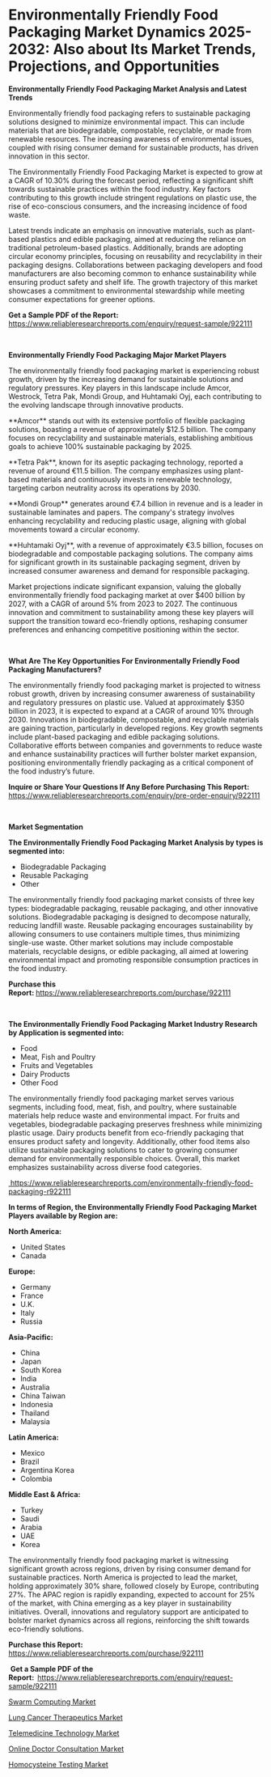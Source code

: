 <p><h1>Environmentally Friendly Food Packaging Market Dynamics 2025-2032: Also about Its Market Trends, Projections, and Opportunities</h1></p><p><strong>Environmentally Friendly Food Packaging Market Analysis and Latest Trends</strong></p>
<p><p>Environmentally friendly food packaging refers to sustainable packaging solutions designed to minimize environmental impact. This can include materials that are biodegradable, compostable, recyclable, or made from renewable resources. The increasing awareness of environmental issues, coupled with rising consumer demand for sustainable products, has driven innovation in this sector.</p><p>The Environmentally Friendly Food Packaging Market is expected to grow at a CAGR of 10.30% during the forecast period, reflecting a significant shift towards sustainable practices within the food industry. Key factors contributing to this growth include stringent regulations on plastic use, the rise of eco-conscious consumers, and the increasing incidence of food waste. </p><p>Latest trends indicate an emphasis on innovative materials, such as plant-based plastics and edible packaging, aimed at reducing the reliance on traditional petroleum-based plastics. Additionally, brands are adopting circular economy principles, focusing on reusability and recyclability in their packaging designs. Collaborations between packaging developers and food manufacturers are also becoming common to enhance sustainability while ensuring product safety and shelf life. The growth trajectory of this market showcases a commitment to environmental stewardship while meeting consumer expectations for greener options.</p></p>
<p><strong>Get a Sample PDF of the Report:&nbsp;</strong> <a href="https://www.reliableresearchreports.com/enquiry/request-sample/922111?utm_campaign=28&utm_medium=2&utm_source=Github&utm_content=ia&utm_term=05032025&utm_id=environmentally-friendly-food-packaging">https://www.reliableresearchreports.com/enquiry/request-sample/922111</a></p>
<p>&nbsp;</p>
<p><strong>Environmentally Friendly Food Packaging Major Market Players</strong></p>
<p><p>The environmentally friendly food packaging market is experiencing robust growth, driven by the increasing demand for sustainable solutions and regulatory pressures. Key players in this landscape include Amcor, Westrock, Tetra Pak, Mondi Group, and Huhtamaki Oyj, each contributing to the evolving landscape through innovative products.</p><p>**Amcor** stands out with its extensive portfolio of flexible packaging solutions, boasting a revenue of approximately $12.5 billion. The company focuses on recyclability and sustainable materials, establishing ambitious goals to achieve 100% sustainable packaging by 2025. </p><p>**Tetra Pak**, known for its aseptic packaging technology, reported a revenue of around €11.5 billion. The company emphasizes using plant-based materials and continuously invests in renewable technology, targeting carbon neutrality across its operations by 2030.</p><p>**Mondi Group** generates around €7.4 billion in revenue and is a leader in sustainable laminates and papers. The company's strategy involves enhancing recyclability and reducing plastic usage, aligning with global movements toward a circular economy.</p><p>**Huhtamaki Oyj**, with a revenue of approximately €3.5 billion, focuses on biodegradable and compostable packaging solutions. The company aims for significant growth in its sustainable packaging segment, driven by increased consumer awareness and demand for responsible packaging.</p><p>Market projections indicate significant expansion, valuing the globally environmentally friendly food packaging market at over $400 billion by 2027, with a CAGR of around 5% from 2023 to 2027. The continuous innovation and commitment to sustainability among these key players will support the transition toward eco-friendly options, reshaping consumer preferences and enhancing competitive positioning within the sector.</p></p>
<p>&nbsp;</p>
<p><strong>What Are The Key Opportunities For Environmentally Friendly Food Packaging Manufacturers?</strong></p>
<p><p>The environmentally friendly food packaging market is projected to witness robust growth, driven by increasing consumer awareness of sustainability and regulatory pressures on plastic use. Valued at approximately $350 billion in 2023, it is expected to expand at a CAGR of around 10% through 2030. Innovations in biodegradable, compostable, and recyclable materials are gaining traction, particularly in developed regions. Key growth segments include plant-based packaging and edible packaging solutions. Collaborative efforts between companies and governments to reduce waste and enhance sustainability practices will further bolster market expansion, positioning environmentally friendly packaging as a critical component of the food industry’s future.</p></p>
<p><strong>Inquire or Share Your Questions If Any Before Purchasing This Report:</strong> <a href="https://www.reliableresearchreports.com/enquiry/pre-order-enquiry/922111?utm_campaign=28&utm_medium=2&utm_source=Github&utm_content=ia&utm_term=05032025&utm_id=environmentally-friendly-food-packaging">https://www.reliableresearchreports.com/enquiry/pre-order-enquiry/922111</a></p>
<p>&nbsp;</p>
<p><strong>Market Segmentation</strong></p>
<p><strong>The Environmentally Friendly Food Packaging Market Analysis by types is segmented into:</strong></p>
<p><ul><li>Biodegradable Packaging</li><li>Reusable Packaging</li><li>Other</li></ul></p>
<p><p>The environmentally friendly food packaging market consists of three key types: biodegradable packaging, reusable packaging, and other innovative solutions. Biodegradable packaging is designed to decompose naturally, reducing landfill waste. Reusable packaging encourages sustainability by allowing consumers to use containers multiple times, thus minimizing single-use waste. Other market solutions may include compostable materials, recyclable designs, or edible packaging, all aimed at lowering environmental impact and promoting responsible consumption practices in the food industry.</p></p>
<p><strong>Purchase this Report:&nbsp;</strong><a href="https://www.reliableresearchreports.com/purchase/922111?utm_campaign=28&utm_medium=2&utm_source=Github&utm_content=ia&utm_term=05032025&utm_id=environmentally-friendly-food-packaging">https://www.reliableresearchreports.com/purchase/922111</a></p>
<p>&nbsp;</p>
<p><strong>The Environmentally Friendly Food Packaging Market Industry Research by Application is segmented into:</strong></p>
<p><ul><li>Food</li><li>Meat, Fish and Poultry</li><li>Fruits and Vegetables</li><li>Dairy Products</li><li>Other Food</li></ul></p>
<p><p>The environmentally friendly food packaging market serves various segments, including food, meat, fish, and poultry, where sustainable materials help reduce waste and environmental impact. For fruits and vegetables, biodegradable packaging preserves freshness while minimizing plastic usage. Dairy products benefit from eco-friendly packaging that ensures product safety and longevity. Additionally, other food items also utilize sustainable packaging solutions to cater to growing consumer demand for environmentally responsible choices. Overall, this market emphasizes sustainability across diverse food categories.</p></p>
<p><a href="https://www.reliableresearchreports.com/environmentally-friendly-food-packaging-r922111?utm_campaign=28&utm_medium=2&utm_source=Github&utm_content=ia&utm_term=05032025&utm_id=environmentally-friendly-food-packaging">&nbsp;https://www.reliableresearchreports.com/environmentally-friendly-food-packaging-r922111</a></p>
<p><strong>In terms of Region, the Environmentally Friendly Food Packaging Market Players available by Region are:</strong></p>
<p>
    <p> <strong> North America: </strong>
        <ul>
            <li>United States</li>
            <li>Canada</li>
        </ul>
        </p> 
    <p> <strong> Europe: </strong>
        <ul>
            <li>Germany</li>
            <li>France</li>
            <li>U.K.</li>
            <li>Italy</li>
            <li>Russia</li>
        </ul>
        </p> 
    <p> <strong> Asia-Pacific: </strong>
        <ul>
            <li>China</li>
            <li>Japan</li>
            <li>South Korea</li>
            <li>India</li>
            <li>Australia</li>
            <li>China Taiwan</li>
            <li>Indonesia</li>
            <li>Thailand</li>
            <li>Malaysia</li>
        </ul>
        </p> 
    <p> <strong> Latin America: </strong>
        <ul>
            <li>Mexico</li>
            <li>Brazil</li>
            <li>Argentina Korea</li>
            <li>Colombia</li>
        </ul>
        </p> 
    <p> <strong> Middle East & Africa: </strong>
        <ul>
            <li>Turkey</li>
            <li>Saudi</li>
            <li>Arabia</li>
            <li>UAE</li>
            <li>Korea</li>
        </ul>
    </p>
    </p>
<p><p>The environmentally friendly food packaging market is witnessing significant growth across regions, driven by rising consumer demand for sustainable practices. North America is projected to lead the market, holding approximately 30% share, followed closely by Europe, contributing 27%. The APAC region is rapidly expanding, expected to account for 25% of the market, with China emerging as a key player in sustainability initiatives. Overall, innovations and regulatory support are anticipated to bolster market dynamics across all regions, reinforcing the shift towards eco-friendly solutions.</p></p>
<p><strong>Purchase this Report: </strong><a href="https://www.reliableresearchreports.com/purchase/922111?utm_campaign=28&utm_medium=2&utm_source=Github&utm_content=ia&utm_term=05032025&utm_id=environmentally-friendly-food-packaging">https://www.reliableresearchreports.com/purchase/922111</a></p>
<p>&nbsp;<strong>Get a Sample PDF of the Report:&nbsp;&nbsp;</strong><a href="https://www.reliableresearchreports.com/enquiry/request-sample/922111?utm_campaign=28&utm_medium=2&utm_source=Github&utm_content=ia&utm_term=05032025&utm_id=environmentally-friendly-food-packaging">https://www.reliableresearchreports.com/enquiry/request-sample/922111</a></p>
<p><strong></strong></p>
<p><p><a href="https://github.com/nwogudimouix/Market-Research-Report-List-1/blob/main/swarm-computing-market.md?utm_campaign=28&utm_medium=2&utm_source=Github&utm_content=ia&utm_term=05032025&utm_id=environmentally-friendly-food-packaging">Swarm Computing Market</a></p><p><a href="https://github.com/sukeldrage0g/Market-Research-Report-List-1/blob/main/lung-cancer-therapeutics-market.md?utm_campaign=28&utm_medium=2&utm_source=Github&utm_content=ia&utm_term=05032025&utm_id=environmentally-friendly-food-packaging">Lung Cancer Therapeutics Market</a></p><p><a href="https://github.com/hervedeidadw/Market-Research-Report-List-1/blob/main/telemedicine-technology-market.md?utm_campaign=28&utm_medium=2&utm_source=Github&utm_content=ia&utm_term=05032025&utm_id=environmentally-friendly-food-packaging">Telemedicine Technology Market</a></p><p><a href="https://github.com/duzcupetriv/Market-Research-Report-List-1/blob/main/online-doctor-consultation-market.md?utm_campaign=28&utm_medium=2&utm_source=Github&utm_content=ia&utm_term=05032025&utm_id=environmentally-friendly-food-packaging">Online Doctor Consultation Market</a></p><p><a href="https://github.com/okornevonywx/Market-Research-Report-List-1/blob/main/homocysteine-testing-market.md?utm_campaign=28&utm_medium=2&utm_source=Github&utm_content=ia&utm_term=05032025&utm_id=environmentally-friendly-food-packaging">Homocysteine Testing Market</a></p></p>